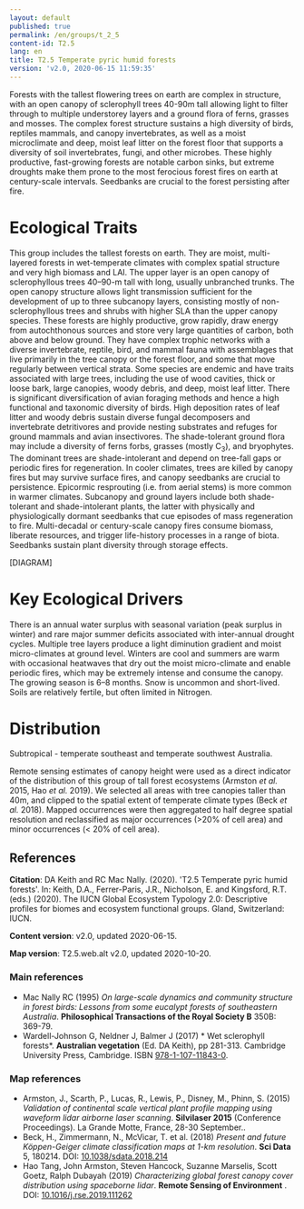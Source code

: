```yaml
---
layout: default
published: true
permalink: /en/groups/t_2_5
content-id: T2.5
lang: en
title: T2.5 Temperate pyric humid forests
version: 'v2.0, 2020-06-15 11:59:35'
---
```


Forests with the tallest flowering trees on earth are complex in structure, with an open canopy of sclerophyll trees 40-90m tall allowing light to filter through to multiple understorey layers and a ground flora of ferns, grasses and mosses. The complex forest structure sustains a high diversity of birds, reptiles mammals, and canopy invertebrates, as well as a moist microclimate and deep, moist leaf litter on the forest floor that supports a diversity of soil invertebrates, fungi, and other microbes. These highly productive, fast-growing forests are notable carbon sinks, but extreme droughts make them prone to the most ferocious forest fires on earth at century-scale intervals. Seedbanks are crucial to the forest persisting after fire.

# Ecological Traits
 
This group includes the tallest forests on earth. They are moist, multi-layered forests in wet-temperate climates with complex spatial structure and very high biomass and LAI. The upper layer is an open canopy of sclerophyllous trees 40–90-m tall with long, usually unbranched trunks. The open canopy structure allows light transmission sufficient for the development of up to three subcanopy layers, consisting mostly of non-sclerophyllous trees and shrubs with higher SLA than the upper canopy species. These forests are highly productive, grow rapidly, draw energy from autochthonous sources and store very large quantities of carbon, both above and below ground. They have complex trophic networks with a diverse invertebrate, reptile, bird, and mammal fauna with assemblages that live primarily in the tree canopy or the forest floor, and some that move regularly between vertical strata. Some species are endemic and have traits associated with large trees, including the use of wood cavities, thick or loose bark, large canopies, woody debris, and deep, moist leaf litter. There is significant diversification of avian foraging methods and hence a high functional and taxonomic diversity of birds. High deposition rates of leaf litter and woody debris sustain diverse fungal decomposers and invertebrate detritivores and provide nesting substrates and refuges for ground mammals and avian insectivores. The shade-tolerant ground flora may include a diversity of ferns forbs, grasses (mostly C<sub>3</sub>), and bryophytes. The dominant trees are shade-intolerant and depend on tree-fall gaps or periodic fires for regeneration. In cooler climates, trees are killed by canopy fires but may survive surface fires, and canopy seedbanks are crucial to persistence. Epicormic resprouting (i.e. from aerial stems) is more common in warmer climates. Subcanopy and ground layers include both shade-tolerant and shade-intolerant plants, the latter with physically and physiologically dormant seedbanks that cue episodes of mass regeneration to fire. Multi-decadal or century-scale canopy fires consume biomass, liberate resources, and trigger life-history processes in a range of biota. Seedbanks sustain plant diversity through storage effects.

[DIAGRAM]

# Key Ecological Drivers
 
There is an annual water surplus with seasonal variation (peak surplus in winter) and rare major summer deficits associated with inter-annual drought cycles. Multiple tree layers produce a light diminution gradient and moist micro-climates at ground level. Winters are cool and summers are warm with occasional heatwaves that dry out the moist micro-climate and enable periodic fires, which may be extremely intense and consume the canopy. The growing season is 6–8 months. Snow is uncommon and short-lived. Soils are relatively fertile, but often limited in Nitrogen.
 
# Distribution
 
Subtropical - temperate southeast and temperate southwest Australia.

Remote sensing estimates of canopy height were used as a direct indicator of the distribution of this group of tall forest ecosystems  (Armston _et al._ 2015, Hao _et al._ 2019). We selected all areas with tree canopies taller than 40m, and clipped to the spatial extent of temperate climate types (Beck _et al._ 2018). Mapped occurrences were then aggregated to half degree spatial resolution and reclassified as major occurrences (>20% of cell area) and minor occurrences (< 20% of cell area).

## References

**Citation**: DA Keith and RC Mac Nally. (2020). 'T2.5 Temperate pyric humid forests'. In: Keith, D.A., Ferrer-Paris, J.R., Nicholson, E. and Kingsford, R.T. (eds.) (2020). The IUCN Global Ecosystem Typology 2.0: Descriptive profiles for biomes and ecosystem functional groups. Gland, Switzerland: IUCN.

**Content version**: v2.0, updated 2020-06-15.

**Map version**: T2.5.web.alt v2.0, updated 2020-10-20.

### Main references
* Mac Nally RC  (1995) *On large-scale dynamics and community structure in forest birds: Lessons from some eucalypt forests of southeastern Australia*. **Philosophical Transactions of the Royal Society B** 350B: 369-79.
* Wardell-Johnson G, Neldner J, Balmer J  (2017) * Wet sclerophyll forests*. **Australian vegetation** (Ed. DA Keith), pp 281-313. Cambridge University Press, Cambridge. ISBN [978-1-107-11843-0](http://www.cambridge.org/9781107118430).

### Map references
* Armston, J., Scarth, P., Lucas, R., Lewis, P., Disney, M., Phinn, S.  (2015) *Validation of continental scale vertical plant profile mapping using waveform lidar airborne laser scanning*. **Silvilaser 2015** (Conference Proceedings). La Grande Motte, France, 28-30 September..
* Beck, H., Zimmermann, N., McVicar, T. et al. (2018) *Present and future Köppen-Geiger climate classification maps at 1-km resolution*. **Sci Data** 5, 180214. DOI: [10.1038/sdata.2018.214](http://doi.org/10.1038/sdata.2018.214)
* Hao Tang, John Armston, Steven Hancock, Suzanne Marselis, Scott Goetz, Ralph Dubayah  (2019) *Characterizing global forest canopy cover distribution using spaceborne lidar*. **Remote Sensing of Environment** . DOI: [10.1016/j.rse.2019.111262](http://doi.org/10.1016/j.rse.2019.111262)
